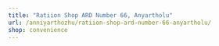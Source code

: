```yaml
---
title: "Ratiion Shop ARD Number 66, Anyartholu"
url: /anniyarthozhu/ratiion-shop-ard-number-66-anyartholu/
shop: convenience
---
```

